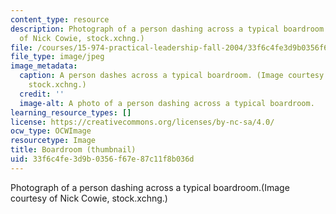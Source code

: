 ```yaml
---
content_type: resource
description: Photograph of a person dashing across a typical boardroom.(Image courtesy
  of Nick Cowie, stock.xchng.)
file: /courses/15-974-practical-leadership-fall-2004/33f6c4fe3d9b0356f67e87c11f8b036d_15-974f04-th.jpg
file_type: image/jpeg
image_metadata:
  caption: A person dashes across a typical boardroom. (Image courtesy of Nick Cowie,
    stock.xchng.)
  credit: ''
  image-alt: A photo of a person dashing across a typical boardroom.
learning_resource_types: []
license: https://creativecommons.org/licenses/by-nc-sa/4.0/
ocw_type: OCWImage
resourcetype: Image
title: Boardroom (thumbnail)
uid: 33f6c4fe-3d9b-0356-f67e-87c11f8b036d
---
```

Photograph of a person dashing across a typical boardroom.(Image courtesy of Nick Cowie, stock.xchng.)